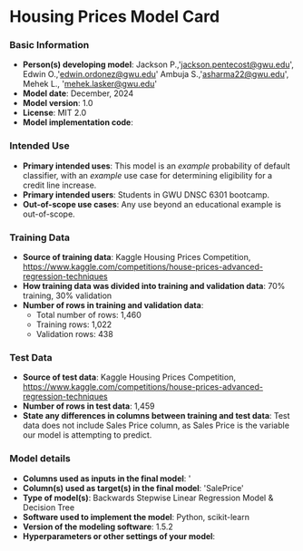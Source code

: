 # Housing Prices Model Card
### Basic Information
* **Person(s) developing model**: Jackson P.,'jackson.pentecost@gwu.edu', Edwin O.,'edwin.ordonez@gwu.edu' Ambuja S.,'asharma22@gwu.edu', Mehek L., 'mehek.lasker@gwu.edu'  
* **Model date**: December, 2024
* **Model version**: 1.0
* **License**: MIT 2.0
* **Model implementation code**:
  
### Intended Use
* **Primary intended uses**: This model is an *example* probability of default classifier, with an *example* use case for determining eligibility for a credit line increase.
* **Primary intended users**: Students in GWU DNSC 6301 bootcamp.
* **Out-of-scope use cases**: Any use beyond an educational example is out-of-scope.

### Training Data
* **Source of training data**: Kaggle Housing Prices Competition, https://www.kaggle.com/competitions/house-prices-advanced-regression-techniques
* **How training data was divided into training and validation data**: 70% training, 30% validation
* **Number of rows in training and validation data**:
  * Total number of rows: 1,460
  * Training rows: 1,022
  * Validation rows: 438

 ### Test Data
* **Source of test data**:  Kaggle Housing Prices Competition, https://www.kaggle.com/competitions/house-prices-advanced-regression-techniques
* **Number of rows in test data**: 1,459
* **State any differences in columns between training and test data**: Test data does not include Sales Price column, as Sales Price is the variable our model is attempting to predict. 
  
### Model details
* **Columns used as inputs in the final model**: '
* **Column(s) used as target(s) in the final model**: 'SalePrice'
* **Type of model(s)**: Backwards Stepwise Linear Regression Model & Decision Tree 
* **Software used to implement the model**: Python, scikit-learn
* **Version of the modeling software**: 1.5.2 
* **Hyperparameters or other settings of your model**: 
